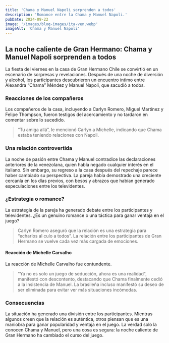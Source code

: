 ```yaml
---
title: 'Chama y Manuel Napoli sorprenden a todos'
description: 'Romance entre la Chama y Manuel Napoli.'
pubDate: 2024-09-22
image: '/images/blog-images/ita-ven.webp'
imageAlt: 'Chama y Manuel Napoli'
---
```


## La noche caliente de Gran Hermano: Chama y Manuel Napoli sorprenden a todos


La fiesta del viernes en la casa de Gran Hermano Chile se convirtió en un escenario de sorpresas y revelaciones. Después de una noche de diversión y alcohol, los participantes descubrieron un encuentro íntimo entre Alexandra “Chama” Méndez y Manuel Napoli, que sacudió a todos.


### Reacciones de los compañeros

Los compañeros de la casa, incluyendo a Carlyn Romero, Miguel Martínez y Felipe Thompson, fueron testigos del acercamiento y no tardaron en comentar sobre lo sucedido.


> “Tu amiga allá”, le mencionó Carlyn a Michelle, indicando que Chama estaba teniendo relaciones con Napoli.


### Una relación controvertida

La noche de pasión entre Chama y Manuel contradice las declaraciones anteriores de la venezolana, quien había negado cualquier interés en el italiano. Sin embargo, su regreso a la casa después del repechaje parece haber cambiado su perspectiva. La pareja había demostrado una creciente cercanía en los días previos, con besos y abrazos que habían generado especulaciones entre los televidentes.


### ¿Estrategia o romance?

La estrategia de la pareja ha generado debate entre los participantes y televidentes. ¿Es un genuino romance o una táctica para ganar ventaja en el juego?


> Carlyn Romero aseguró que la relación es una estrategia para “echarlos al culo a todos”. 
La relación entre los participantes de Gran Hermano se vuelve cada vez más cargada de emociones.


#### Reacción de Michelle Carvalho

La reacción de Michelle Carvalho fue contundente.


> "Ya no es solo un juego de seducción, ahora es una realidad", manifestó con descontento, destacando que Chama finalmente cedió a la insistencia de Manuel. 
La brasileña incluso manifestó su deseo de ser eliminada para evitar ver más situaciones incómodas.


### Consecuencias

La situación ha generado una división entre los participantes. Mientras algunos creen que la relación es auténtica, otros piensan que es una maniobra para ganar popularidad y ventaja en el juego. 
La verdad solo la conocen Chama y Manuel, pero una cosa es segura: la noche caliente de Gran Hermano ha cambiado el curso del juego.
